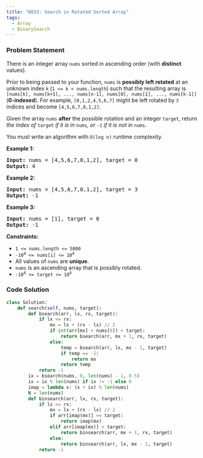 ```yaml
---
title: "0033: Search in Rotated Sorted Array"
tags:
  - Array
  - BinarySearch
---
```

### Problem Statement

<p>There is an integer array <code>nums</code> sorted in ascending order (with <strong>distinct</strong> values).</p>

<p>Prior to being passed to your function, <code>nums</code> is <strong>possibly left rotated</strong> at an unknown index <code>k</code> (<code>1 &lt;= k &lt; nums.length</code>) such that the resulting array is <code>[nums[k], nums[k+1], ..., nums[n-1], nums[0], nums[1], ..., nums[k-1]]</code> (<strong>0-indexed</strong>). For example, <code>[0,1,2,4,5,6,7]</code> might be left rotated by <code>3</code> indices and become <code>[4,5,6,7,0,1,2]</code>.</p>

<p>Given the array <code>nums</code> <strong>after</strong> the possible rotation and an integer <code>target</code>, return <em>the index of </em><code>target</code><em> if it is in </em><code>nums</code><em>, or </em><code>-1</code><em> if it is not in </em><code>nums</code>.</p>

<p>You must write an algorithm with <code>O(log n)</code> runtime complexity.</p>


<p><strong class="example">Example 1:</strong></p>
<pre><strong>Input:</strong> nums = [4,5,6,7,0,1,2], target = 0
<strong>Output:</strong> 4
</pre><p><strong class="example">Example 2:</strong></p>
<pre><strong>Input:</strong> nums = [4,5,6,7,0,1,2], target = 3
<strong>Output:</strong> -1
</pre><p><strong class="example">Example 3:</strong></p>
<pre><strong>Input:</strong> nums = [1], target = 0
<strong>Output:</strong> -1
</pre>

<p><strong>Constraints:</strong></p>

<ul>
	<li><code>1 &lt;= nums.length &lt;= 5000</code></li>
	<li><code>-10<sup>4</sup> &lt;= nums[i] &lt;= 10<sup>4</sup></code></li>
	<li>All values of <code>nums</code> are <strong>unique</strong>.</li>
	<li><code>nums</code> is an ascending array that is possibly rotated.</li>
	<li><code>-10<sup>4</sup> &lt;= target &lt;= 10<sup>4</sup></code></li>
</ul>


### Code Solution

```python
class Solution:
    def search(self, nums, target):
        def bsearch(arr, lx, rx, target):
            if lx <= rx:
                mx = lx + (rx - lx) // 2
                if int(arr[mx] < nums[0]) < target:
                    return bsearch(arr, mx + 1, rx, target)
                else:
                    temp = bsearch(arr, lx, mx - 1, target)
                    if temp == -1:
                        return mx
                    return temp
            return -1
        ix = bsearch(nums, 0, len(nums) - 1, 0.5)
        ix = ix % len(nums) if ix != -1 else 0
        imap = lambda x: (x + ix) % len(nums)
        N = len(nums)
        def binsearch(arr, lx, rx, target):
            if lx <= rx:
                mx = lx + (rx - lx) // 2
                if arr[imap(mx)] == target:
                    return imap(mx)
                elif arr[imap(mx)] < target:
                    return binsearch(arr, mx + 1, rx, target)
                else:
                    return binsearch(arr, lx, mx - 1, target)
            return -1
```
